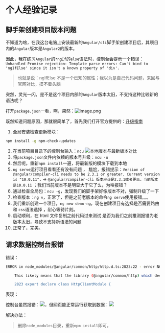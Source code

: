 # 个人经验记录

## 脚手架创建项目版本问题

不知道为啥，在我这台电脑上安装最新的`Angular/cli`脚手架创建项目后，其项目内的`Angular`版本是`Angular2`的版本。

因此，我在练习`Angular`的`*ngIf`的`else`语法时，控制台会提示一个错误：`Unhandled Promise rejection: Template parse errors: Can't bind to 'ngIfElse' since it isn't a known property of 'div'.`

> 也就是说：ngIfElse 不是一个已知的属性；我以为是自己代码问题，来回与官网对比，摸不着头脑

突然，灵光一闪，是不是这个项目内部的`Angular`版本太旧，不支持这种比较新的语法呢？

打开`package.json`一看，啊，果然：![image.png](https://i.loli.net/2020/08/21/TC1EcVAZUMwsujN.png)

既然知道问题原因，那就很简单了，首先我们打开官方提供的：[升级指南](https://github.com/raineorshine/npm-check-updates)

1. 全局安装检查更新模块：

```bash
npm install -g npm-check-updates
```

2. 在当前项目目录下的控制台输入：`ncu`
   ![本地版本与最新版本对比](https://i.loli.net/2020/08/21/7eOgoSKPszCvDa5.png)
3. 将`package.json`文件内依赖的版本号升级：`ncu -u`
4. 然后呢，重新`npm install`一遍，将最新版的模块下载到本地
5. `ng serve`运行项目看看还有没有问题 ， 尴尬，报错提示：`Version of @angular/compiler-cli needs to be 2.3.1 or greater. Current version is "10.0.11".` -> `@angular/compiler-cli 版本应该是2.3.1或者更高。当前版本是10.0.11` ；我们当前版本不是明显大于它了么，为啥报错？
6. 通过检查全局包：`ncu -g`，发现我们的脚手架好像版本不对，强制升级了一下
7. 检查版本：`ng v`，正常了，但是之前老版本的命令`ng serve`使用报错。。。
8. 我们重新创建一个项目，`ng new demo-ng`，现在创建项目有选择是否需要路由 和 `css`语法选择 ，耐心等待片刻。
9. 启动顺利，在 html 文件复制之前代码过来测试 是否为我们之前推测报错为老版本太旧，导致不支持新语法的问题
10. 正常了，完美。

## 请求数据控制台报错

错误：

```bash
ERROR in node_modules/@angular/common/http/http.d.ts:2823:22 - error NG6002: Appears in the NgModule.imports of AppModule, but could not be resolved to an NgModule class.

    This likely means that the library (@angular/common/http) which declares HttpClientModule has not been processed correctly by ngcc, or is not compatible with Angular Ivy. Check if a newer version of the library is available, and update if so. Also consider checking with the library's authors to see if the library is expected to be compatible with Ivy.

    2823 export declare class HttpClientModule {
```
表现：

控制台虽然报错：![](https://cdn.jsdelivr.net/gh/Huansheng1/myimg/PicGo/20200919135347.png)，但网页能正常运行获取到数据：![](https://cdn.jsdelivr.net/gh/Huansheng1/myimg/PicGo/20200919135430.png)

解决办法：
> 删除`node_modules`目录，重新`npm install`即可。